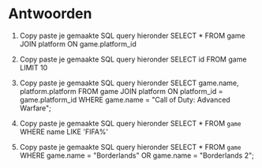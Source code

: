 # Antwoorden

1. Copy paste je gemaakte SQL query hieronder
   SELECT * FROM game 
JOIN platform 
ON  game.platform_id

2. Copy paste je gemaakte SQL query hieronder
    SELECT id FROM game LIMIT 10


3. Copy paste je gemaakte SQL query hieronder
SELECT game.name, platform.platform 
FROM game 
JOIN platform 
ON platform_id = game.platform_id 
WHERE game.name = "Call of Duty: Advanced Warfare";
4. Copy paste je gemaakte SQL query hieronder
   SELECT * FROM `game` 
WHERE name LIKE 'FIFA%'
5. Copy paste je gemaakte SQL query hieronder
SELECT * FROM `game` WHERE game.name = "Borderlands" OR game.name = "Borderlands 2";